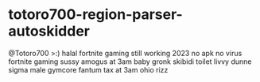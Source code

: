# totoro700-region-parser-autoskidder
@Totoro700 >:) halal fortnite gaming still working 2023 no apk no virus fortnite gaming sussy amogus at 3am baby gronk skibidi toilet livvy dunne sigma male gymcore fantum tax at 3am ohio rizz

